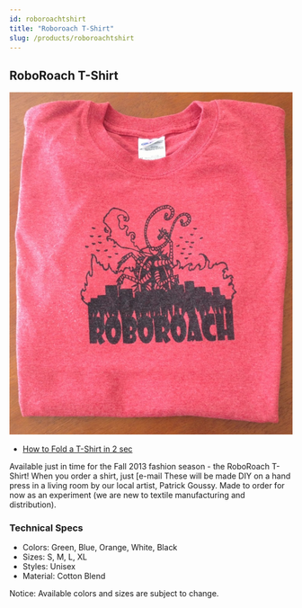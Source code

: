 ```yaml
---
id: roboroachtshirt
title: "Roboroach T-Shirt"
slug: /products/roboroachtshirt
---
```



## RoboRoach T-Shirt


![T-Shirt](./img/roboroachtshirt.jpg)

  * [How to Fold a T-Shirt in 2 sec](http://www.youtube.com/watch?v=dZRd5ulBna4)

Available just in time for the Fall 2013 fashion season - the RoboRoach
T-Shirt! When you order a shirt, just [e-mail
These will be made DIY on a hand press in a living room by our local artist,
Patrick Goussy. Made to order for now as an experiment (we are new to textile
manufacturing and distribution).

### Technical Specs

  * Colors: Green, Blue, Orange, White, Black
  * Sizes: S, M, L, XL
  * Styles: Unisex 
  * Material: Cotton Blend

Notice: Available colors and sizes are subject to change.

